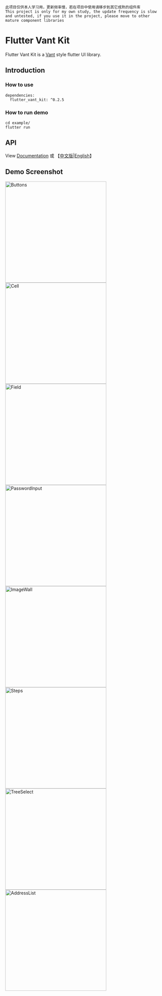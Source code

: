 ```
此项目仅供本人学习用，更新频率慢，若在项目中使用请移步到其它成熟的组件库
This project is only for my own study, the update frequency is slow and untested, if you use it in the project, please move to other mature component libraries
```

# Flutter Vant Kit

Flutter Vant Kit is a [Vant](https://youzan.github.io/vant/#/zh-CN/intro) style flutter UI library.

## Introduction

### How to use

```
dependencies:
  flutter_vant_kit: ^0.2.5
```

### How to run demo

```
cd example/
flutter run
```

## API

View [Documentation](https://benjaken.gitbook.io/flutter-vant-kit) 或 【[中文版](./doc/zh)|[English](./doc/en)】

## Demo Screenshot

<img alt="Buttons" src="https://raw.githubusercontent.com/benjaken/flutter_vant_kit/master/imgs/button.gif" width="320" />
<img alt="Cell" src="https://raw.githubusercontent.com/benjaken/flutter_vant_kit/master/imgs/cell.gif" width="320" />
<img alt="Field" src="https://raw.githubusercontent.com/benjaken/flutter_vant_kit/master/imgs/field.gif" width="320" />
<img alt="PasswordInput" src="https://raw.githubusercontent.com/benjaken/flutter_vant_kit/master/imgs/passwordInput.gif" width="320" />
<img alt="ImageWall" src="https://raw.githubusercontent.com/benjaken/flutter_vant_kit/master/imgs/imageWall.gif" width="320" />
<img alt="Steps" src="https://raw.githubusercontent.com/benjaken/flutter_vant_kit/master/imgs/steps.gif" width="320" />
<img alt="TreeSelect" src="https://raw.githubusercontent.com/benjaken/flutter_vant_kit/master/imgs/treeSelect.gif" width="320" />
<img alt="AddressList" src="https://raw.githubusercontent.com/benjaken/flutter_vant_kit/master/imgs/addressList.gif" width="320" />
